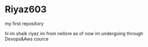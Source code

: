 

# Riyaz603
my first repository


hi im shaik riyaz
im from nellore
as of now im undergoing through Devops&Aws cource
